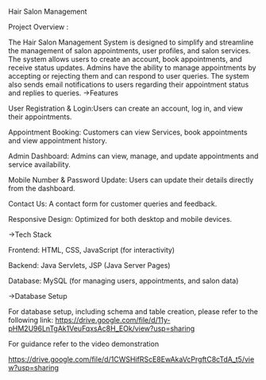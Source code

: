 Hair Salon Management

Project Overview :

The Hair Salon Management System is designed to simplify and streamline the management of salon appointments, user profiles, and salon services. 
The system allows users to create an account, book appointments, and receive status updates.
Admins have the ability to manage appointments by accepting or rejecting them and can respond to user queries.
The system also sends email notifications to users regarding their appointment status and replies to queries.
->Features

User Registration & Login:Users can create an account, log in, and view their appointments.

Appointment Booking: Customers can view Services, book appointments  and view appointment history.

Admin Dashboard: Admins can view, manage, and update appointments and service availability.

Mobile Number & Password Update:  Users can update their details directly from the dashboard.

Contact Us: A contact form for customer queries and feedback.

Responsive Design: Optimized for both desktop and mobile devices.

->Tech Stack

Frontend: HTML, CSS, JavaScript (for interactivity)

Backend: Java Servlets, JSP (Java Server Pages)

Database: MySQL (for managing users, appointments, and salon data)

->Database Setup

For database setup, including schema and table creation, please refer to the following link:
https://drive.google.com/file/d/11y-pHM2U96LnTgAk1VeuFqxsAc8H_EOk/view?usp=sharing

For guidance refer to the video demonstration

https://drive.google.com/file/d/1CWSHifRScE8EwAkaVcPrgftC8cTdA_t5/view?usp=sharing
